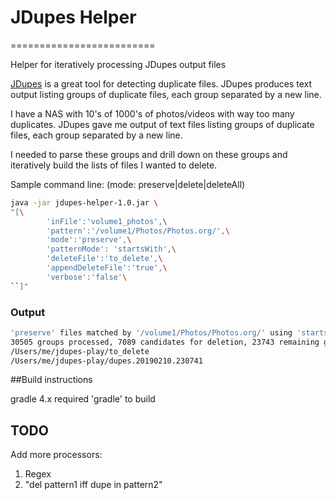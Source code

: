 # JDupes Helper
=========================

Helper for iteratively processing JDupes output files

[JDupes](https://github.com/jbruchon/jdupes) is a great tool for detecting duplicate files. JDupes produces text output listing groups of duplicate files, each group separated by a new line.

I have a NAS with 10's of 1000's of photos/videos with way too many duplicates.
JDupes gave me output of text files listing groups of duplicate files, each group separated by a new line.

I needed to parse these groups and drill down on these groups and iteratively build
the lists of files I wanted to delete.

Sample command line: (mode: preserve|delete|deleteAll)

```bash
java -jar jdupes-helper-1.0.jar \
"[\
        'inFile':'volume1_photos',\
        'pattern':'/volume1/Photos/Photos.org/',\
        'mode':'preserve',\
        'patternMode': 'startsWith',\
        'deleteFile':'to_delete',\
        'appendDeleteFile':'true',\
        'verbose':'false'\
``]"
```


### Output

```bash
'preserve' files matched by '/volume1/Photos/Photos.org/' using 'startsWith' in file 'volume1_photos'
30505 groups processed, 7089 candidates for deletion, 23743 remaining groups (51945 remaining files)
/Users/me/jdupes-play/to_delete
/Users/me/jdupes-play/dupes.20190210.230741
```

##Build instructions

gradle 4.x required
'gradle'
to build

## TODO

Add more processors:
1. Regex
1. "del pattern1 iff dupe in pattern2"
